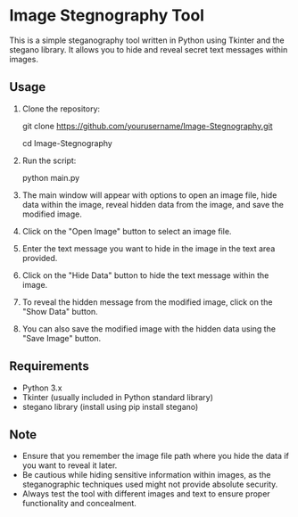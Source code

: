# Image Stegnography Tool

This is a simple steganography tool written in Python using Tkinter and the stegano library. It allows you to hide and reveal secret text messages within images.

## Usage

1. Clone the repository:

    git clone https://github.com/yourusername/Image-Stegnography.git
   
    cd Image-Stegnography

2. Run the script:

   python main.py

3. The main window will appear with options to open an image file, hide data within the image, reveal hidden data from the image, and save the modified image.

4. Click on the "Open Image" button to select an image file.

5. Enter the text message you want to hide in the image in the text area provided.

6. Click on the "Hide Data" button to hide the text message within the image.

7. To reveal the hidden message from the modified image, click on the "Show Data" button.

8. You can also save the modified image with the hidden data using the "Save Image" button.

## Requirements
- Python 3.x
- Tkinter (usually included in Python standard library)
- stegano library (install using pip install stegano)

  


## Note

- Ensure that you remember the image file path where you hide the data if you want to reveal it later.
- Be cautious while hiding sensitive information within images, as the steganographic techniques used might not provide absolute security.
- Always test the tool with different images and text to ensure proper functionality and concealment.

